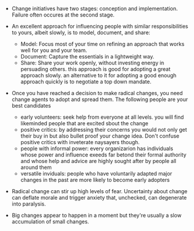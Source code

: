 * Change initiatives have two stages: conception and implementation. Failure often occures at the second stage.

* An excellent approach for influencing people with similar responsibilities to yours, albeit slowly, is to model, document, and share:
   * Model: Focus most of your time on refining an approach that works well for you and your team.
   * Document: Capture the essentials in a lightweight way.
   * Share: Share your work openly, without investing energy in persuading others.
this approach is good for adopting a great approach slowly. an alternative to it for adopting a good enough approach quickly is to negotiate a top down mandate. 

* Once you have reached a decision to make radical changes, you need change agents to adopt and spread them. The following people are your best candidates
   * early volunteers: seek help from everyone at all levels. you will find likeminded people that are excited sbout the change
   * positive critics: by addressing their concerns you would not only get their buy in but also bullet proof your change idea. Don't confuse positive critics with inveterate naysayers though. 
   * people with informal power: every organizarion has individuals whose power and influence exeeds far betond their formal authority and whose help and advice are highly sought after by people all around them
   * versatile inviduals: people who have voluntarily adapted major changes in the past are more likely to become early adopters

* Radical change can stir up high levels of fear. Uncertainty about change can deflate morale and trigger anxiety that, unchecked, can degenerate into paralysis. 

* Big changes appear to happen in a moment but they're usually a slow accumulation of small changes.